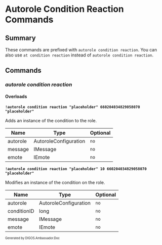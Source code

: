﻿Autorole Condition Reaction Commands
====================================
## Summary
These commands are prefixed with `autorole condition reaction`. You can also use `at condition reaction` instead of `autorole condition reaction`.

## Commands
### *autorole condition reaction*
#### Overloads
**`!autorole condition reaction "placeholder" 660204034829058070 "placeholder"`**

Adds an instance of the condition to the role.

| Name | Type | Optional |
| --- | --- | --- |
| autorole | AutoroleConfiguration | `no` |
| message | IMessage | `no` |
| emote | IEmote | `no` |

**`!autorole condition reaction "placeholder" 10 660204034829058070 "placeholder"`**

Modifies an instance of the condition on the role.

| Name | Type | Optional |
| --- | --- | --- |
| autorole | AutoroleConfiguration | `no` |
| conditionID | long | `no` |
| message | IMessage | `no` |
| emote | IEmote | `no` |

<sub><sup>Generated by DIGOS.Ambassador.Doc</sup></sub>